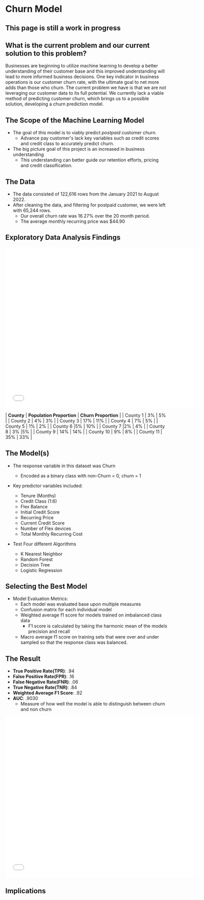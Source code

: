 # Churn Model

## This page is still a work in progress 

## What is the current problem and our current solution to this problem?
Businesses are beginning to utilize machine learning to develop a better understanding of their customer base and 
this improved understanding will lead to more informed business decisions. One key indicator in business operations 
is our customer churn rate, with the ultimate goal to net more adds than those who churn. The current problem we 
have is that we are not leveraging our customer data to its full potential. We currently lack a viable method of 
predicting customer churn, which brings us to a possible solution, developing a churn prediction model. 

## The Scope of the Machine Learning Model
* The goal of this model is to viably predict *postpaid* customer churn. 
   - Advance pay customer's lack key variables such as credit scores and credit class to accurately predict churn.
* The big picture goal of this project is an increased in business understanding
   - This understanding can better guide our retention efforts, pricing and credit classification.

## The Data
* The data consisted of 122,616 rows from the January 2021 to August 2022.
* After cleaning the data, and filtering for postpaid customer, we were left with 65,244 rows.
   - Our overall churn rate was 16.27% over the 20 month period.
   - The average monthly recurring price was $44.90


## Exploratory Data Analysis Findings

<iframe src="dummy_county_churn.html" width="120%" height="500" style="border:1px white;">  </iframe>


| **County** | **Population Proportion** | **Churn Proportion** |
| County 1 | 3% | 5% |
| County 2 | 4% | 3% |
| County 3 | 17% | 11% |
| County 4 | 7% | 5% |
| County 5 | 1% | 2% |
| County 6 |5% | 10% |
| County 7 |2% | 4% |
| County 8 | 3% |5% |
| County 9 | 14% | 14% |
| County 10 | 9% | 8% |
| County 11 | 35% | 33% |


## The Model(s)
* The response variable in this dataset was Churn
   * Encoded as a binary class with non-Churn = 0, churn = 1
* Key predictor variables included:
   * Tenure (Months)
   * Credit Class (1:6)
   * Flex Balance
   * Initial Credit Score
   * Recurring Price
   * Current Credit Score
   * Number of Flex devices
   * Total Monthly Recurring Cost

* Test Four different Algorithms
   * K Nearest Neighbor
   * Random Forest
   * Decision Tree
   * Logistic Regression

## Selecting the Best Model
* Model Evaluation Metrics:
   * Each model was evaluated base upon multiple measures 
   * Confusion matrix for each individual model
   * Weighted average f1 score for models trained on imbalanced class data
      * F1 score is calculated by taking the harmonic mean of the models precision and recall
   * Macro average f1 score on training sets that were over and under sampled so that the response class was balanced. 

## The Result
* **True Positive Rate(TPR)**: .94
* **False Positive Rate(FPR)**: .16
* **False Negative Rate(FNR)**: .06
* **True Negative Rate(TNR)**: .84
* **Weighted Average F1 Score**: .92
* **AUC**: .9030
   * Measure of how well the model is able to distinguish between churn and non churn


<iframe src="plotly_roc.html" width="120%" height="500" style="border:1px white;">  </iframe>



## Implications


















